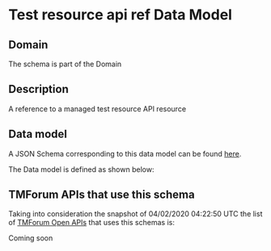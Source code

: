 # Test resource api ref Data Model

## Domain

The  schema is part of the  Domain

## Description

A reference to a managed test resource API resource

## Data model

A JSON Schema corresponding to this data model can be found
[here](https://github.com/tmforum-rand/schemas/blob/candidates/Common/TestResourceAPIRef.schema.json).

The Data model is defined as shown below:




## TMForum APIs that use this schema

Taking into consideration the snapshot of 04/02/2020 04:22:50 UTC the list of [TMForum Open APIs](https://www.tmforum.org/open-apis/) that uses this schemas is:

Coming soon